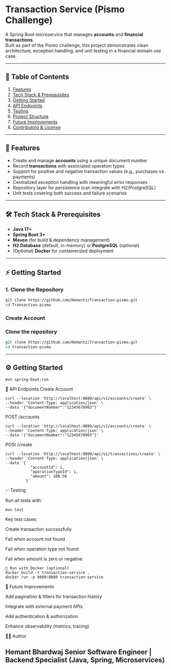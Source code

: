 # Transaction Service (Pismo Challenge)

A Spring Boot microservice that manages **accounts** and **financial transactions**.  
Built as part of the Pismo challenge, this project demonstrates clean architecture, exception handling, and unit testing in a financial domain use case.

---

## 📑 Table of Contents
1. [Features](#-features)
2. [Tech Stack & Prerequisites](#-tech-stack--prerequisites)
3. [Getting Started](#-getting-started)
4. [API Endpoints](#-api-endpoints)
5. [Testing](#-testing)
6. [Project Structure](#-project-structure)
7. [Future Improvements](#-future-improvements)
8. [Contributing & License](#-contributing--license)

---

## 🚀 Features
- Create and manage **accounts** using a unique document number  
- Record **transactions** with associated operation types  
- Support for positive and negative transaction values (e.g., purchases vs. payments)  
- Centralized exception handling with meaningful error responses  
- Repository layer for persistence (can integrate with H2/PostgreSQL)  
- Unit tests covering both success and failure scenarios  

---

## 🛠 Tech Stack & Prerequisites
- **Java 17+**  
- **Spring Boot 3+**  
- **Maven** (for build & dependency management)  
- **H2 Database** (default, in-memory) or **PostgreSQL** (optional)  
- (Optional) **Docker** for containerized deployment  

---

## ⚡ Getting Started

### 1. Clone the Repository
```bash
git clone https://github.com/Hemantz/Transaction-pismo.git
cd Transaction-pismo
```

### Create Account  

### Clone the repository
```bash
git clone https://github.com/Hemantz/Transaction-pismo.git
cd transaction-pismo
```
---

## ⚙️ Getting Started
```
mvn spring-boot:run
```
📖 API Endpoints
Create Account
```
curl --location 'http://localhost:8080/api/v1/accounts/create' \
--header 'Content-Type: application/json' \
--data '{"documentNumber":"12345678903"}'
```
POST /accounts
```
curl --location 'http://localhost:8080/api/v1/accounts/create' \
--header 'Content-Type: application/json' \
--data '{"documentNumber":"12345678903"}'
```
POSt /create
```
curl --location 'http://localhost:8080/api/v1/transactions/create' \
--header 'Content-Type: application/json' \
--data '{
           "accountId": 1,
           "operationTypeId": 1,
           "amount": 100.50
         }'
```

✅ Testing

Run all tests with:
```
mvn test
```


Key test cases:

Create transaction successfully

Fail when account not found

Fail when operation type not found

Fail when amount is zero or negative

```
🐳 Run with Docker (optional)
docker build -t transaction-service .
docker run -p 8080:8080 transaction-service
```

📌 Future Improvements

Add pagination & filters for transaction history

Integrate with external payment APIs

Add authentication & authorization

Enhance observability (metrics, tracing)

👨‍💻 Author

Hemant Bhardwaj
Senior Software Engineer | Backend Specialist (Java, Spring, Microservices)
---



